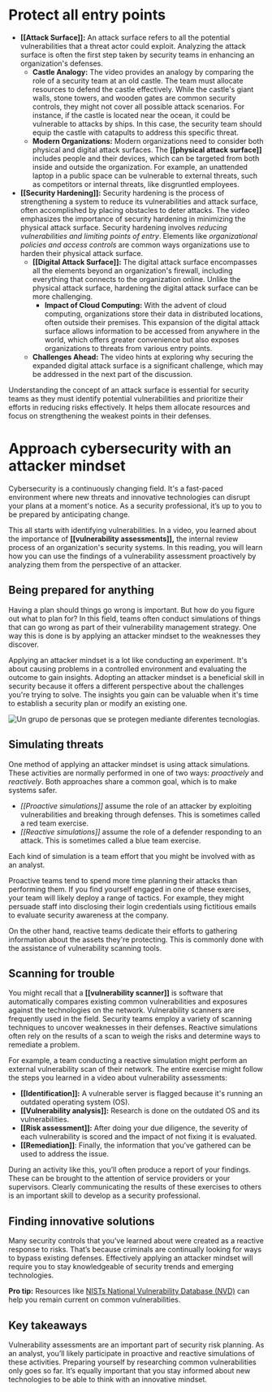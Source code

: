 # Protect all entry points

- **[[Attack Surface]]:** An attack surface refers to all the potential vulnerabilities that a threat actor could exploit. Analyzing the attack surface is often the first step taken by security teams in enhancing an organization's defenses.
	- **Castle Analogy:** The video provides an analogy by comparing the role of a security team at an old castle. The team must allocate resources to defend the castle effectively. While the castle's giant walls, stone towers, and wooden gates are common security controls, they might not cover all possible attack scenarios. For instance, if the castle is located near the ocean, it could be vulnerable to attacks by ships. In this case, the security team should equip the castle with catapults to address this specific threat.
	- **Modern Organizations:** Modern organizations need to consider both physical and digital attack surfaces. The **[[physical attack surface]]** includes people and their devices, which can be targeted from both inside and outside the organization. For example, an unattended laptop in a public space can be vulnerable to external threats, such as competitors or internal threats, like disgruntled employees.
- **[[Security Hardening]]:**  Security hardening is the process of strengthening a system to reduce its vulnerabilities and attack surface, often accomplished by placing obstacles to deter attacks. The video emphasizes the importance of security hardening in minimizing the physical attack surface. Security hardening involves *reducing vulnerabilities and limiting points of entry*. Elements like *organizational policies and access controls* are common ways organizations use to harden their physical attack surface.
	- **[[Digital Attack Surface]]:** The digital attack surface encompasses all the elements beyond an organization's firewall, including everything that connects to the organization online. Unlike the physical attack surface, hardening the digital attack surface can be more challenging.
		- **Impact of Cloud Computing:** With the advent of cloud computing, organizations store their data in distributed locations, often outside their premises. This expansion of the digital attack surface allows information to be accessed from anywhere in the world, which offers greater convenience but also exposes organizations to threats from various entry points.
	- **Challenges Ahead:** The video hints at exploring why securing the expanded digital attack surface is a significant challenge, which may be addressed in the next part of the discussion.

Understanding the concept of an attack surface is essential for security teams as they must identify potential vulnerabilities and prioritize their efforts in reducing risks effectively. It helps them allocate resources and focus on strengthening the weakest points in their defenses.

# Approach cybersecurity with an attacker mindset

Cybersecurity is a continuously changing field. It's a fast-paced environment where new threats and innovative technologies can disrupt your plans at a moment's notice. As a security professional, it’s up to you to be prepared by anticipating change.

This all starts with identifying vulnerabilities. In a video, you learned about the importance of **[[vulnerability assessments]],** the internal review process of an organization's security systems. In this reading, you will learn how you can use the findings of a vulnerability assessment proactively by analyzing them from the perspective of an attacker.

## Being prepared for anything

Having a plan should things go wrong is important. But how do you figure out what to plan for? In this field, teams often conduct simulations of things that can go wrong as part of their vulnerability management strategy. One way this is done is by applying an attacker mindset to the weaknesses they discover.

Applying an attacker mindset is a lot like conducting an experiment. It's about causing problems in a controlled environment and evaluating the outcome to gain insights. Adopting an attacker mindset is a beneficial skill in security because it offers a different perspective about the challenges you're trying to solve. The insights you gain can be valuable when it's time to establish a security plan or modify an existing one.

![Un grupo de personas que se protegen mediante diferentes tecnologías.](https://d3c33hcgiwev3.cloudfront.net/imageAssetProxy.v1/OEVXn5TMSE2lS2yaiOiCsQ_19cd9695e35c4cf682148d737815fff1_S36G002.png?expiry=1697760000000&hmac=Bl9fq7oKtuXA5M0hoaxkNAtazZOH5LOn1wDopHXI-us)

## Simulating threats

One method of applying an attacker mindset is using attack simulations. These activities are normally performed in one of two ways: _proactively_ and _reactively_. Both approaches share a common goal, which is to make systems safer.

- _[[Proactive simulations]]_ assume the role of an attacker by exploiting vulnerabilities and breaking through defenses. This is sometimes called a red team exercise.
- _[[Reactive simulations]]_ assume the role of a defender responding to an attack. This is sometimes called a blue team exercise.

Each kind of simulation is a team effort that you might be involved with as an analyst.

Proactive teams tend to spend more time planning their attacks than performing them. If you find yourself engaged in one of these exercises, your team will likely deploy a range of tactics. For example, they might persuade staff into disclosing their login credentials using fictitious emails to evaluate security awareness at the company.

On the other hand, reactive teams dedicate their efforts to gathering information about the assets they're protecting. This is commonly done with the assistance of vulnerability scanning tools. 

## Scanning for trouble

You might recall that a **[[vulnerability scanner]]** is software that automatically compares existing common vulnerabilities and exposures against the technologies on the network. Vulnerability scanners are frequently used in the field. Security teams employ a variety of scanning techniques to uncover weaknesses in their defenses. Reactive simulations often rely on the results of a scan to weigh the risks and determine ways to remediate a problem.

For example, a team conducting a reactive simulation might perform an external vulnerability scan of their network. The entire exercise might follow the steps you learned in a video about vulnerability assessments:

- **[[Identification]]:** A vulnerable server is flagged because it's running an outdated operating system (OS).
- **[[Vulnerability analysis]]:** Research is done on the outdated OS and its vulnerabilities.
- **[[Risk assessment]]:** After doing your due diligence, the severity of each vulnerability is scored and the impact of not fixing it is evaluated.
- **[[Remediation]]**: Finally, the information that you’ve gathered can be used to address the issue.

During an activity like this, you’ll often produce a report of your findings. These can be brought to the attention of service providers or your supervisors. Clearly communicating the results of these exercises to others is an important skill to develop as a security professional.

## Finding innovative solutions

Many security controls that you’ve learned about were created as a reactive response to risks. That’s because criminals are continually looking for ways to bypass existing defenses. Effectively applying an attacker mindset will require you to stay knowledgeable of security trends and emerging technologies.

**Pro tip:** Resources like [NISTs National Vulnerability Database (NVD)](https://nvd.nist.gov/) can help you remain current on common vulnerabilities.

## Key takeaways

Vulnerability assessments are an important part of security risk planning. As an analyst, you’ll likely participate in proactive and reactive simulations of these activities. Preparing yourself by researching common vulnerabilities only goes so far. It’s equally important that you stay informed about new technologies to be able to think with an innovative mindset.